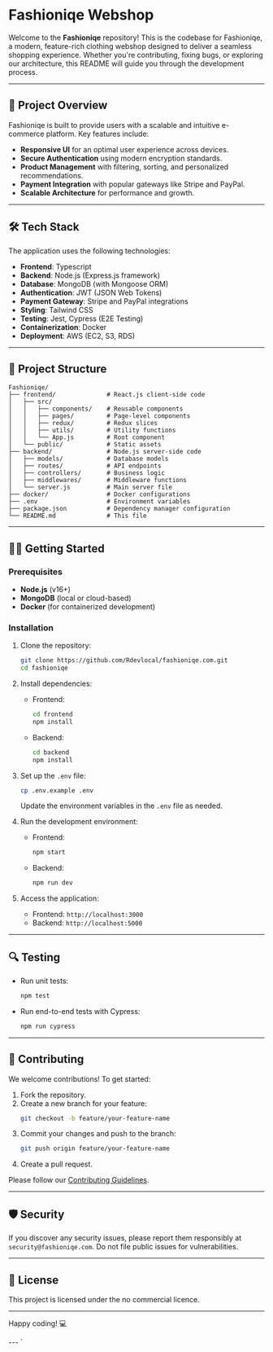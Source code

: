 
# Fashioniqe Webshop

Welcome to the **Fashioniqe** repository! This is the codebase for Fashioniqe, a modern, feature-rich clothing webshop designed to deliver a seamless shopping experience. Whether you're contributing, fixing bugs, or exploring our architecture, this README will guide you through the development process.

---

## 🚀 Project Overview

Fashioniqe is built to provide users with a scalable and intuitive e-commerce platform. Key features include:

- **Responsive UI** for an optimal user experience across devices.
- **Secure Authentication** using modern encryption standards.
- **Product Management** with filtering, sorting, and personalized recommendations.
- **Payment Integration** with popular gateways like Stripe and PayPal.
- **Scalable Architecture** for performance and growth.

---

## 🛠️ Tech Stack

The application uses the following technologies:

- **Frontend**: Typescript
- **Backend**: Node.js (Express.js framework)
- **Database**: MongoDB (with Mongoose ORM)
- **Authentication**: JWT (JSON Web Tokens)
- **Payment Gateway**: Stripe and PayPal integrations
- **Styling**: Tailwind CSS
- **Testing**: Jest, Cypress (E2E Testing)
- **Containerization**: Docker
- **Deployment**: AWS (EC2, S3, RDS)

---

## 📂 Project Structure

```
Fashioniqe/
├── frontend/              # React.js client-side code
│   ├── src/
│   │   ├── components/    # Reusable components
│   │   ├── pages/         # Page-level components
│   │   ├── redux/         # Redux slices
│   │   ├── utils/         # Utility functions
│   │   └── App.js         # Root component
│   └── public/            # Static assets
├── backend/               # Node.js server-side code
│   ├── models/            # Database models
│   ├── routes/            # API endpoints
│   ├── controllers/       # Business logic
│   ├── middlewares/       # Middleware functions
│   └── server.js          # Main server file
├── docker/                # Docker configurations
├── .env                   # Environment variables
├── package.json           # Dependency manager configuration
└── README.md              # This file
```

---

## 🧑‍💻 Getting Started

### Prerequisites

- **Node.js** (v16+)
- **MongoDB** (local or cloud-based)
- **Docker** (for containerized development)

### Installation

1. Clone the repository:
   ```bash
   git clone https://github.com/Rdevlocal/fashioniqe.com.git
   cd fashioniqe
   ```

2. Install dependencies:
   - Frontend:
     ```bash
     cd frontend
     npm install
     ```
   - Backend:
     ```bash
     cd backend
     npm install
     ```

3. Set up the `.env` file:
   ```bash
   cp .env.example .env
   ```

   Update the environment variables in the `.env` file as needed.

4. Run the development environment:
   - Frontend:
     ```bash
     npm start
     ```
   - Backend:
     ```bash
     npm run dev
     ```

5. Access the application:
   - Frontend: `http://localhost:3000`
   - Backend: `http://localhost:5000`

---

## 🔍 Testing

- Run unit tests:
  ```bash
  npm test
  ```
- Run end-to-end tests with Cypress:
  ```bash
  npm run cypress
  ```

---

## 🤝 Contributing

We welcome contributions! To get started:

1. Fork the repository.
2. Create a new branch for your feature:
   ```bash
   git checkout -b feature/your-feature-name
   ```
3. Commit your changes and push to the branch:
   ```bash
   git push origin feature/your-feature-name
   ```
4. Create a pull request.

Please follow our [Contributing Guidelines](CONTRIBUTING.md).

---

## 🛡️ Security

If you discover any security issues, please report them responsibly at `security@fashioniqe.com`. Do not file public issues for vulnerabilities.

---

## 📄 License

This project is licensed under the no commercial licence.

---



Happy coding! 💻

--- `
